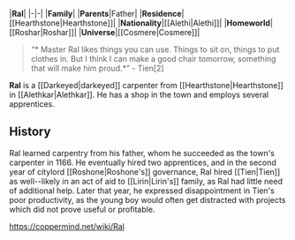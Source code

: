 |**Ral**|
|-|-|
|**Family**|
|**Parents**|Father|
|**Residence**|[[Hearthstone\|Hearthstone]]|
|**Nationality**|[[Alethi\|Alethi]]|
|**Homeworld**|[[Roshar\|Roshar]]|
|**Universe**|[[Cosmere\|Cosmere]]|

>“* Master Ral likes things you can use. Things to sit on, things to put clothes in. But I think I can make a good chair tomorrow, something that will make him proud.*”
\- Tien[2]


**Ral** is a [[Darkeyed\|darkeyed]] carpenter from [[Hearthstone\|Hearthstone]] in [[Alethkar\|Alethkar]]. He has a shop in the town and employs several apprentices.

## History
Ral learned carpentry from his father, whom he succeeded as the town's carpenter in 1166. He eventually hired two apprentices, and in the second year of citylord [[Roshone\|Roshone's]] governance, Ral hired [[Tien\|Tien]] as well--likely in an act of aid to [[Lirin\|Lirin's]] family, as Ral had little need of additional help. Later that year, he expressed disappointment in Tien's poor productivity, as the young boy would often get distracted with projects which did not prove useful or profitable.



https://coppermind.net/wiki/Ral